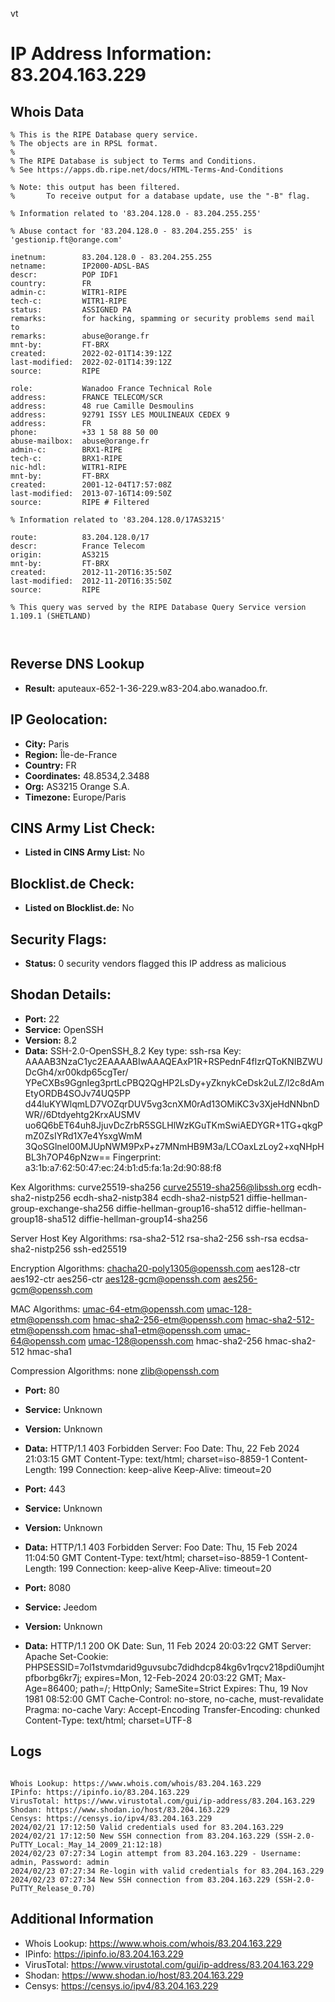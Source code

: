 vt
# IP Address Information: 83.204.163.229

## Whois Data
```
% This is the RIPE Database query service.
% The objects are in RPSL format.
%
% The RIPE Database is subject to Terms and Conditions.
% See https://apps.db.ripe.net/docs/HTML-Terms-And-Conditions

% Note: this output has been filtered.
%       To receive output for a database update, use the "-B" flag.

% Information related to '83.204.128.0 - 83.204.255.255'

% Abuse contact for '83.204.128.0 - 83.204.255.255' is 'gestionip.ft@orange.com'

inetnum:        83.204.128.0 - 83.204.255.255
netname:        IP2000-ADSL-BAS
descr:          POP IDF1
country:        FR
admin-c:        WITR1-RIPE
tech-c:         WITR1-RIPE
status:         ASSIGNED PA
remarks:        for hacking, spamming or security problems send mail to
remarks:        abuse@orange.fr
mnt-by:         FT-BRX
created:        2022-02-01T14:39:12Z
last-modified:  2022-02-01T14:39:12Z
source:         RIPE

role:           Wanadoo France Technical Role
address:        FRANCE TELECOM/SCR
address:        48 rue Camille Desmoulins
address:        92791 ISSY LES MOULINEAUX CEDEX 9
address:        FR
phone:          +33 1 58 88 50 00
abuse-mailbox:  abuse@orange.fr
admin-c:        BRX1-RIPE
tech-c:         BRX1-RIPE
nic-hdl:        WITR1-RIPE
mnt-by:         FT-BRX
created:        2001-12-04T17:57:08Z
last-modified:  2013-07-16T14:09:50Z
source:         RIPE # Filtered

% Information related to '83.204.128.0/17AS3215'

route:          83.204.128.0/17
descr:          France Telecom
origin:         AS3215
mnt-by:         FT-BRX
created:        2012-11-20T16:35:50Z
last-modified:  2012-11-20T16:35:50Z
source:         RIPE

% This query was served by the RIPE Database Query Service version 1.109.1 (SHETLAND)



```
## Reverse DNS Lookup
- **Result:** aputeaux-652-1-36-229.w83-204.abo.wanadoo.fr.

## IP Geolocation:
- **City:** Paris
- **Region:** Île-de-France
- **Country:** FR
- **Coordinates:** 48.8534,2.3488
- **Org:** AS3215 Orange S.A.
- **Timezone:** Europe/Paris

## CINS Army List Check:
- **Listed in CINS Army List:** 
No

## Blocklist.de Check:
- **Listed on Blocklist.de:** 
No

## Security Flags:
- **Status:** 0 security vendors flagged this IP address as malicious

## Shodan Details:
- **Port:** 22
- **Service:** OpenSSH
- **Version:** 8.2
- **Data:** SSH-2.0-OpenSSH_8.2
Key type: ssh-rsa
Key: AAAAB3NzaC1yc2EAAAABIwAAAQEAxP1R+RSPednF4flzrQToKNIBZWUDcGh4/xr00kdp65cgTer/
YPeCXBs9GgnIeg3prtLcPBQ2QgHP2LsDy+yZknykCeDsk2uLZ/l2c8dAmEtyORDB4SOJv74UQ5PP
d44luKYWlqmLD7VOZqrDUV5vg3cnXM0rAd13OMiKC3v3XjeHdNNbnDWR//6Dtdyehtg2KrxAUSMV
uo6Q6bET64uh8JjuvDcZrbR5SGLHlWzKGuTKmSwiAEDYGR+1TG+qkgPmZ0ZsIYRd1X7e4YsxgWmM
3QoSGlnel00MJUpNWM9PxP+z7MNmHB9M3a/LCOaxLzLoy2+xqNHpHBL3h7OP46pNzw==
Fingerprint: a3:1b:a7:62:50:47:ec:24:b1:d5:fa:1a:2d:90:88:f8

Kex Algorithms:
	curve25519-sha256
	curve25519-sha256@libssh.org
	ecdh-sha2-nistp256
	ecdh-sha2-nistp384
	ecdh-sha2-nistp521
	diffie-hellman-group-exchange-sha256
	diffie-hellman-group16-sha512
	diffie-hellman-group18-sha512
	diffie-hellman-group14-sha256

Server Host Key Algorithms:
	rsa-sha2-512
	rsa-sha2-256
	ssh-rsa
	ecdsa-sha2-nistp256
	ssh-ed25519

Encryption Algorithms:
	chacha20-poly1305@openssh.com
	aes128-ctr
	aes192-ctr
	aes256-ctr
	aes128-gcm@openssh.com
	aes256-gcm@openssh.com

MAC Algorithms:
	umac-64-etm@openssh.com
	umac-128-etm@openssh.com
	hmac-sha2-256-etm@openssh.com
	hmac-sha2-512-etm@openssh.com
	hmac-sha1-etm@openssh.com
	umac-64@openssh.com
	umac-128@openssh.com
	hmac-sha2-256
	hmac-sha2-512
	hmac-sha1

Compression Algorithms:
	none
	zlib@openssh.com


- **Port:** 80
- **Service:** Unknown
- **Version:** Unknown
- **Data:** HTTP/1.1 403 Forbidden
Server: Foo
Date: Thu, 22 Feb 2024 21:03:15 GMT
Content-Type: text/html; charset=iso-8859-1
Content-Length: 199
Connection: keep-alive
Keep-Alive: timeout=20



- **Port:** 443
- **Service:** Unknown
- **Version:** Unknown
- **Data:** HTTP/1.1 403 Forbidden
Server: Foo
Date: Thu, 15 Feb 2024 11:04:50 GMT
Content-Type: text/html; charset=iso-8859-1
Content-Length: 199
Connection: keep-alive
Keep-Alive: timeout=20



- **Port:** 8080
- **Service:** Jeedom
- **Version:** Unknown
- **Data:** HTTP/1.1 200 OK
Date: Sun, 11 Feb 2024 20:03:22 GMT
Server: Apache
Set-Cookie: PHPSESSID=7ol1stvmdarid9guvsubc7didhdcp84kg6v1rqcv218pdi0umjhtpfborbg6kr7j; expires=Mon, 12-Feb-2024 20:03:22 GMT; Max-Age=86400; path=/; HttpOnly; SameSite=Strict
Expires: Thu, 19 Nov 1981 08:52:00 GMT
Cache-Control: no-store, no-cache, must-revalidate
Pragma: no-cache
Vary: Accept-Encoding
Transfer-Encoding: chunked
Content-Type: text/html; charset=UTF-8



## Logs
```

Whois Lookup: https://www.whois.com/whois/83.204.163.229
IPinfo: https://ipinfo.io/83.204.163.229
VirusTotal: https://www.virustotal.com/gui/ip-address/83.204.163.229
Shodan: https://www.shodan.io/host/83.204.163.229
Censys: https://censys.io/ipv4/83.204.163.229
2024/02/21 17:12:50 Valid credentials used for 83.204.163.229
2024/02/21 17:12:50 New SSH connection from 83.204.163.229 (SSH-2.0-PuTTY_Local:_May_14_2009_21:12:18)
2024/02/23 07:27:34 Login attempt from 83.204.163.229 - Username: admin, Password: admin
2024/02/23 07:27:34 Re-login with valid credentials for 83.204.163.229
2024/02/23 07:27:34 New SSH connection from 83.204.163.229 (SSH-2.0-PuTTY_Release_0.70)

```
## Additional Information
- Whois Lookup: https://www.whois.com/whois/83.204.163.229
- IPinfo: https://ipinfo.io/83.204.163.229
- VirusTotal: https://www.virustotal.com/gui/ip-address/83.204.163.229
- Shodan: https://www.shodan.io/host/83.204.163.229
- Censys: https://censys.io/ipv4/83.204.163.229

